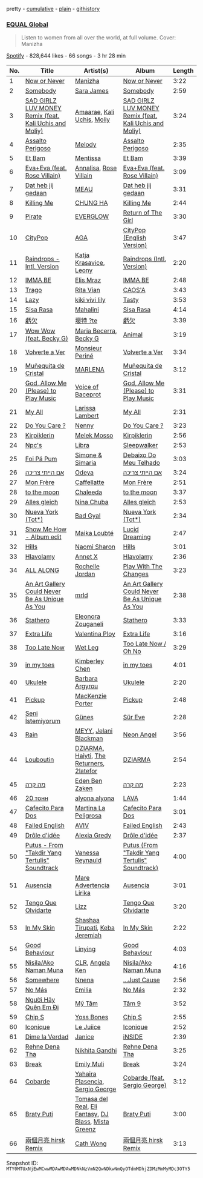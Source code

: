 pretty - [cumulative](/playlists/cumulative/37i9dQZF1DWU8quswnFt3c.md) - [plain](/playlists/plain/37i9dQZF1DWU8quswnFt3c) - [githistory](https://github.githistory.xyz/mackorone/spotify-playlist-archive/blob/main/playlists/plain/37i9dQZF1DWU8quswnFt3c)

### [EQUAL Global](https://open.spotify.com/playlist/37i9dQZF1DWU8quswnFt3c)

> Listen to women from all over the world, at full volume\. Cover: Manizha

[Spotify](https://open.spotify.com/user/spotify) - 828,644 likes - 66 songs - 3 hr 28 min

| No. | Title | Artist(s) | Album | Length |
|---|---|---|---|---|
| 1 | [Now or Never](https://open.spotify.com/track/01riW7SzFIgnRk6gpOx5ZV) | [Manizha](https://open.spotify.com/artist/1Y53ZUhXBydAzILo4Qa0s1) | [Now or Never](https://open.spotify.com/album/0eCOfBgRoZdxy2HH0xhyuZ) | 3:22 |
| 2 | [Somebody](https://open.spotify.com/track/2aYPLZ0ZuCThRH8Lh5z3lJ) | [Sara James](https://open.spotify.com/artist/6flsK6BZEkCqoz4t3M4oeV) | [Somebody](https://open.spotify.com/album/7wOYn4ZA4BZMcsQsgDSaCt) | 2:59 |
| 3 | [SAD GIRLZ LUV MONEY Remix \(feat\. Kali Uchis and Moliy\)](https://open.spotify.com/track/09gysnJpfQ3ublBmJDfcEC) | [Amaarae](https://open.spotify.com/artist/21UPYSRWFKwtqvSAnFnSvS), [Kali Uchis](https://open.spotify.com/artist/1U1el3k54VvEUzo3ybLPlM), [Moliy](https://open.spotify.com/artist/2hVWBpjLW4Q7fboYz2pVYK) | [SAD GIRLZ LUV MONEY Remix \(feat\. Kali Uchis and Moliy\)](https://open.spotify.com/album/4q4rHdKxyCzxuQrPcdjPyC) | 3:24 |
| 4 | [Assalto Perigoso](https://open.spotify.com/track/49GdoM9fiTXVOx1a6JTokJ) | [Melody](https://open.spotify.com/artist/7ySZCEP4HFGckYYPK5rqFI) | [Assalto Perigoso](https://open.spotify.com/album/3wNuvSVXS49LSCNXGHaVzs) | 2:35 |
| 5 | [Et Bam](https://open.spotify.com/track/3qYfcGBdH6Nqe18QTGgfXz) | [Mentissa](https://open.spotify.com/artist/0cb0p26TbAeBeekZHfxWlS) | [Et Bam](https://open.spotify.com/album/1oKPZz10joNRUeoG3qFKD8) | 3:39 |
| 6 | [Eva+Eva \(feat\. Rose Villain\)](https://open.spotify.com/track/471zaA6Hax2HkKJTfR4yE1) | [Annalisa](https://open.spotify.com/artist/0EqkKYDK9EkKY5N7zU3FPv), [Rose Villain](https://open.spotify.com/artist/2aya6KuqjXEhHBqYKsTPLs) | [Eva+Eva \(feat\. Rose Villain\)](https://open.spotify.com/album/7JAbbByzQ8jd8QPXlJlnfX) | 3:09 |
| 7 | [Dat heb jij gedaan](https://open.spotify.com/track/6lgIi3ixBsr4cMt3r19yX9) | [MEAU](https://open.spotify.com/artist/2F3Mdh2idBVOiMTxXoxc10) | [Dat heb jij gedaan](https://open.spotify.com/album/4R1T4H4n4YuL92AJ4EgLyJ) | 3:31 |
| 8 | [Killing Me](https://open.spotify.com/track/3QD0Y1tTngihByjdWC99lG) | [CHUNG HA](https://open.spotify.com/artist/2PSJ6YriU7JsFucxACpU7Y) | [Killing Me](https://open.spotify.com/album/21jf5kUkK5nHYTuZ5GRZVW) | 2:44 |
| 9 | [Pirate](https://open.spotify.com/track/0Vu5tjvXZX3qtzRiezxLi1) | [EVERGLOW](https://open.spotify.com/artist/3ZZzT0naD25RhY2uZvIKkJ) | [Return of The Girl](https://open.spotify.com/album/28p4jKCNlbLUXaZ24iYLuD) | 3:30 |
| 10 | [CityPop](https://open.spotify.com/track/5koiE0jeoLoguwVIVxiDXo) | [AGA](https://open.spotify.com/artist/1opXC6lrFxsiDks53X5d3Q) | [CityPop \(English Version\)](https://open.spotify.com/album/1VJk7lQNySvEiNai1EBTnu) | 3:47 |
| 11 | [Raindrops \- Intl\. Version](https://open.spotify.com/track/6qL6L3DIkcdFBZnXiZOrBA) | [Katja Krasavice](https://open.spotify.com/artist/0lFLP59V4TY3XgnrkFIwxK), [Leony](https://open.spotify.com/artist/2NpPlwwDVYR5dIj0F31EcC) | [Raindrops \(Intl\. Version\)](https://open.spotify.com/album/2zE8Y3n1xjtoAAvz1bQpym) | 2:20 |
| 12 | [IMMA BE](https://open.spotify.com/track/64GCdK3N6zXabQjYDJ1cWy) | [Elis Mraz](https://open.spotify.com/artist/4lQRdMcmN530LUAP3fEOkF) | [IMMA BE](https://open.spotify.com/album/2226V954dtuMW9MSb7yDNm) | 2:48 |
| 13 | [Trago](https://open.spotify.com/track/6u6H8WHjoirugriJDMZGIG) | [Rita Vian](https://open.spotify.com/artist/2F6B2QaWX7cz72kKtY8LRD) | [CAOS'A](https://open.spotify.com/album/4vd3ussiCrKb6XO92DOsys) | 3:43 |
| 14 | [Lazy](https://open.spotify.com/track/6pfnbN59U4lnlkMGphwaiU) | [kiki vivi lily](https://open.spotify.com/artist/5D21ZneiMBeuS22kVg2sxE) | [Tasty](https://open.spotify.com/album/5Lo3gHY145xNnpdLRumiGo) | 3:53 |
| 15 | [Sisa Rasa](https://open.spotify.com/track/6pmo9ha8iOPZc5lxPU9o8w) | [Mahalini](https://open.spotify.com/artist/3wOsYKZM0zcKNasi3I7fP4) | [Sisa Rasa](https://open.spotify.com/album/1HWELX1pBJxEArEKKoepuJ) | 4:14 |
| 16 | [虧欠](https://open.spotify.com/track/5yiJ65THPeXiZFcYwh8t1U) | [壞特 ?te](https://open.spotify.com/artist/7DZtdN4x13Amjw87cjdffb) | [虧欠](https://open.spotify.com/album/0UvqTkCJvKAt4W20NGu4SG) | 3:39 |
| 17 | [Wow Wow \(feat\. Becky G\)](https://open.spotify.com/track/4Yip3hds5IHyT7AqoNHfmX) | [Maria Becerra](https://open.spotify.com/artist/1DxLCyH42yaHKGK3cl5bvG), [Becky G](https://open.spotify.com/artist/4obzFoKoKRHIphyHzJ35G3) | [Animal](https://open.spotify.com/album/2OXeXtTp8KR8TO21LbBIWP) | 3:19 |
| 18 | [Volverte a Ver](https://open.spotify.com/track/4gRcLZTs6GDMmU9182DU5p) | [Monsieur Periné](https://open.spotify.com/artist/36KsCCwgI0Dep97yVJWmkK) | [Volverte a Ver](https://open.spotify.com/album/7dnmMht0lILU9q9QjCXHta) | 3:34 |
| 19 | [Muñequita de Cristal](https://open.spotify.com/track/2bsJ6oij5bheOFx9RyuFKY) | [MARLENA](https://open.spotify.com/artist/1IAwO3v7hVP9ryTQtlzc9y) | [Muñequita de Cristal](https://open.spotify.com/album/5TjZjSizBwwhGSjDpdPXH4) | 3:12 |
| 20 | [God, Allow Me \(Please\) to Play Music](https://open.spotify.com/track/2fUzMv902xjuqVAACyQVDW) | [Voice of Baceprot](https://open.spotify.com/artist/32rI2a65NqHEnTAewmPNEC) | [God, Allow Me \(Please\) to Play Music](https://open.spotify.com/album/1qygvf7I6wjQLPyBLfOlTi) | 3:31 |
| 21 | [My All](https://open.spotify.com/track/35CoDqsVF0P2w8Lgir7wrs) | [Larissa Lambert](https://open.spotify.com/artist/1tM4ox3QsSpl3R2VwLjJ47) | [My All](https://open.spotify.com/album/4udtcIAttKDLjbwVdpRFbg) | 2:31 |
| 22 | [Do You Care ?](https://open.spotify.com/track/0Dbne8cZTmiWLWjubDZA5e) | [Nenny](https://open.spotify.com/artist/2DEfqyWjAMIfKYMXb1V8L1) | [Do You Care ?](https://open.spotify.com/album/4c0QOiJf5G20AdYka2geO9) | 3:23 |
| 23 | [Kirpiklerin](https://open.spotify.com/track/2NxBMC0gGCcQItr2iotAwZ) | [Melek Mosso](https://open.spotify.com/artist/5IAxUWLiTMsvc1oWPrczNj) | [Kirpiklerin](https://open.spotify.com/album/0SQuzuNMouc0l3NcgRYzrp) | 2:56 |
| 24 | [Npc's](https://open.spotify.com/track/4xOlVgKxl4DCbaiHucQqGz) | [Libra](https://open.spotify.com/artist/1MCtRg162ainyKGsX31QHm) | [Sleepwalker](https://open.spotify.com/album/2KiHDAn4I9NZUk4Du0lLMK) | 2:53 |
| 25 | [Foi Pá Pum](https://open.spotify.com/track/5uztIMqjl5FTZSYDlOBJjV) | [Simone & Simaria](https://open.spotify.com/artist/0MInKJqZscEeNc5K3K0mkE) | [Debaixo Do Meu Telhado](https://open.spotify.com/album/1sjc64jbaYx3p0gktRqdV1) | 3:03 |
| 26 | [אם הייתי צריכה](https://open.spotify.com/track/79h6P8bV0ENtq6Vmhkpewr) | [Odeya](https://open.spotify.com/artist/28jEBK1RysfSUBHFofFflA) | [אם הייתי צריכה](https://open.spotify.com/album/5B3xBhi3cYWXHcl8uFNDYm) | 3:24 |
| 27 | [Mon Frère](https://open.spotify.com/track/0ECjuTZzoNxv8hRSYS05AX) | [Caffellatte](https://open.spotify.com/artist/7xmNRoYqVgsIiyIwRxrlay) | [Mon Frère](https://open.spotify.com/album/4oNPumU0MDQmVBp22tZLil) | 2:51 |
| 28 | [to the moon](https://open.spotify.com/track/4OgStHICGrhcZi4EG41cws) | [Chaleeda](https://open.spotify.com/artist/5Kmvlg4fSgle8RJU9LVbn4) | [to the moon](https://open.spotify.com/album/0eQQrn0jDNvUCXKVkrl32R) | 3:37 |
| 29 | [Alles gleich](https://open.spotify.com/track/1X06guJcCRZWf3wAAypBiU) | [Nina Chuba](https://open.spotify.com/artist/2kS9NyuATpYwjeB93h24H5) | [Alles gleich](https://open.spotify.com/album/1YUm7AIgpPjXsY2nnY1tAD) | 2:53 |
| 30 | [Nueva York \(Tot\*\)](https://open.spotify.com/track/1z5TNHJ4WP2ftKhRpqdoNY) | [Bad Gyal](https://open.spotify.com/artist/4F4pp8NUW08JuXwnoxglpN) | [Nueva York \(Tot\*\)](https://open.spotify.com/album/1cuxNNdmQkoeqB9Kkj5nUE) | 2:34 |
| 31 | [Show Me How \- Album edit](https://open.spotify.com/track/3Rvjf5rbWhar6k40WRrM5J) | [Maika Loubté](https://open.spotify.com/artist/0wMkBz97F3SE4yNz0y2OOz) | [Lucid Dreaming](https://open.spotify.com/album/0WqJS36WfpteeudLuB7kok) | 2:47 |
| 32 | [Hills](https://open.spotify.com/track/2PCdovP3wSlSS73NOtopJI) | [Naomi Sharon](https://open.spotify.com/artist/27WVFBOddxovimxMmBN4fb) | [Hills](https://open.spotify.com/album/6vbnNu3cvLpiYLNxDnQYi0) | 3:01 |
| 33 | [Hlavolamy](https://open.spotify.com/track/0mZaxziywLliqJQ0rp6uXG) | [Annet X](https://open.spotify.com/artist/3wTmekbMox022tiwirdy6F) | [Hlavolamy](https://open.spotify.com/album/1i75XX00HoWDAKep3zmzpY) | 2:36 |
| 34 | [ALL ALONG](https://open.spotify.com/track/11Q12uGLdf1ZmbcCbevWAY) | [Rochelle Jordan](https://open.spotify.com/artist/3MM3uKNdJbvefUael12dl3) | [Play With The Changes](https://open.spotify.com/album/7E3i95vLu92apiebOiFbAL) | 3:23 |
| 35 | [An Art Gallery Could Never Be As Unique As You](https://open.spotify.com/track/1Ry0l6trESL8T4ddsRaYLE) | [mrld](https://open.spotify.com/artist/31fsDbpNPKe346urriO4ma) | [An Art Gallery Could Never Be As Unique As You](https://open.spotify.com/album/1x07d6Pku1huI947LThmUg) | 2:38 |
| 36 | [Stathero](https://open.spotify.com/track/3tQakkOHMmqb8zhpC3sfcz) | [Eleonora Zouganeli](https://open.spotify.com/artist/0vLoXqcGEpgOgmCYshRsKt) | [Stathero](https://open.spotify.com/album/6p59dFt7fSVQeuxRMNF3sS) | 3:33 |
| 37 | [Extra Life](https://open.spotify.com/track/7AngXzeHprtm3cTr9gdFmy) | [Valentina Ploy](https://open.spotify.com/artist/4RnzpVhMevUeU16FlV4e3e) | [Extra Life](https://open.spotify.com/album/3nZ6ILV57ZTZIc5oLT3Ptb) | 3:16 |
| 38 | [Too Late Now](https://open.spotify.com/track/6OH7Zxopr4NxIVPfORUEoR) | [Wet Leg](https://open.spotify.com/artist/2TwOrUcYnAlIiKmVQkkoSZ) | [Too Late Now / Oh No](https://open.spotify.com/album/0c1zD1xhhczlpTNzhuOtvS) | 3:29 |
| 39 | [in my toes](https://open.spotify.com/track/3lKvHg0Nn9JsgsTPaFl1fu) | [Kimberley Chen](https://open.spotify.com/artist/1dVbVQZjRGDjQmHD8oiS8k) | [in my toes](https://open.spotify.com/album/0MTV2PMlVV8QNDAdZUy8nt) | 4:01 |
| 40 | [Ukulele](https://open.spotify.com/track/2wbR40kPrAh02zoAx4A6J4) | [Barbara Argyrou](https://open.spotify.com/artist/4dKyyPIMmuepbWWTaOVRYK) | [Ukulele](https://open.spotify.com/album/5M7yoN6ysO4qJijX1OUsFo) | 2:20 |
| 41 | [Pickup](https://open.spotify.com/track/2kEhQe0BVtY8IIaFE5ALA0) | [MacKenzie Porter](https://open.spotify.com/artist/6nXco5Q3cJJ0ZutnBOsSpq) | [Pickup](https://open.spotify.com/album/75yTVtHRGlobA0IvgGG59X) | 2:48 |
| 42 | [Seni İstemiyorum](https://open.spotify.com/track/18cDeOCC2HAzZVVFGnIr2p) | [Güneş](https://open.spotify.com/artist/0L3wrFI3QcbXAvFL7IaPQX) | [Sür Eve](https://open.spotify.com/album/5G6okbDpmNo9vFBdfNRoa0) | 2:28 |
| 43 | [Rain](https://open.spotify.com/track/1plLer6A3uu8SpNPJuepA0) | [MEYY](https://open.spotify.com/artist/6ovTUUvyWpxSigzDhtfVs5), [Jelani Blackman](https://open.spotify.com/artist/0fjaIHFhiW9vWX8bncZCOo) | [Neon Angel](https://open.spotify.com/album/0qDcxbWwJ1KN4P5NmzwnUt) | 3:56 |
| 44 | [Louboutin](https://open.spotify.com/track/0JNyBvVyQ5awHtRLsiKrKL) | [DZIARMA](https://open.spotify.com/artist/6LwJ1zgqEFyIwXzDD44Qsn), [Haiyti](https://open.spotify.com/artist/3NjbpG6MmFGVLXwbcPXH90), [The Returners](https://open.spotify.com/artist/4zO6WqG8mu49ek0ZDIptTk), [2latefor](https://open.spotify.com/artist/17gX3tD2iLMYlMGE3fXiq1) | [DZIARMA](https://open.spotify.com/album/3M2jL4tMc6m3aIFYm7MpAk) | 2:54 |
| 45 | [מה קרה](https://open.spotify.com/track/5j36y0eeE3I7kCBYIsKqBF) | [Eden Ben Zaken](https://open.spotify.com/artist/2eUKkTNZsIuZzV95DM0cbt) | [מה קרה](https://open.spotify.com/album/7gbA698J3JWJsomCqxR1o9) | 2:23 |
| 46 | [20 тонн](https://open.spotify.com/track/0nbfAs7GeJIAe6nOxWD1kK) | [alyona alyona](https://open.spotify.com/artist/2ic3GGGmkixOZP4qnakSA8) | [LAVA](https://open.spotify.com/album/0vlYUlDZviDnoMTP5ZLp9R) | 1:44 |
| 47 | [Cafecito Para Dos](https://open.spotify.com/track/1PgVif1282OX4Bcm49DxpT) | [Martina La Peligrosa](https://open.spotify.com/artist/0kPA7qoAAkI8id1ARXhh5n) | [Cafecito Para Dos](https://open.spotify.com/album/3mocltU8GILvbWMquiATqn) | 3:01 |
| 48 | [Failed English](https://open.spotify.com/track/7InQCJowZV0DoonCNE4mdv) | [AVIV](https://open.spotify.com/artist/1EWcnusq6BavKMW5OCsRMo) | [Failed English](https://open.spotify.com/album/0EsAm6SXsqxYhmTA7g6PKG) | 2:43 |
| 49 | [Drôle d'idée](https://open.spotify.com/track/6i1UsvMjIi1oH7UAkrUilN) | [Alexia Gredy](https://open.spotify.com/artist/2LZ44MLhhXG2SlHhWUOGXg) | [Drôle d'idée](https://open.spotify.com/album/75yNAaG0mniCfzOOqL6e9h) | 2:37 |
| 50 | [Putus \- From "Takdir Yang Tertulis" Soundtrack](https://open.spotify.com/track/7eSaYXtRgpYMaNMlSPgLpI) | [Vanessa Reynauld](https://open.spotify.com/artist/3ClWG1ei6mt02XaSzpuSYa) | [Putus \(From "Takdir Yang Tertulis" Soundtrack\)](https://open.spotify.com/album/4Yfnhk4PUV5HyUq0IW0Vaz) | 4:00 |
| 51 | [Ausencia](https://open.spotify.com/track/7kxHpWyVL8i5g4G9wA0gR4) | [Mare Advertencia Lirika](https://open.spotify.com/artist/3QVB7ctBlqEFuQZeMDt6Qh) | [Ausencia](https://open.spotify.com/album/4KzSlWlPy6eOz15BELb833) | 3:01 |
| 52 | [Tengo Que Olvidarte](https://open.spotify.com/track/7oGQeoTx5hJ1uhm25lNrS4) | [Lizz](https://open.spotify.com/artist/7DPxoBLEzgxzbhN0MAvyt6) | [Tengo Que Olvidarte](https://open.spotify.com/album/5VuRfeX0J81WnlanVW5krk) | 3:20 |
| 53 | [In My Skin](https://open.spotify.com/track/3FyeaNDJhPGM8MqKvtne5T) | [Shashaa Tirupati](https://open.spotify.com/artist/12CpR4SNDzVIlDoPSeNFeW), [Keba Jeremiah](https://open.spotify.com/artist/6DkjwBFBsTAzEo9M5HCI9c) | [In My Skin](https://open.spotify.com/album/2mRojYGgIJFkDsI75rIP98) | 2:22 |
| 54 | [Good Behaviour](https://open.spotify.com/track/4vqkuf2iiz4eRMHZakL94e) | [Linying](https://open.spotify.com/artist/5IIP34JBy1d8kBYlAGnRaW) | [Good Behaviour](https://open.spotify.com/album/5evJhPMfeMuqgIJQF7ARYZ) | 4:03 |
| 55 | [Nisila/Ako Naman Muna](https://open.spotify.com/track/22fybZX41douwz8eQCJTz0) | [CLR](https://open.spotify.com/artist/6vCnF48qqPHgVMBEvcbgkU), [Angela Ken](https://open.spotify.com/artist/7yaaxrkMOWJZXpIYHkppDH) | [Nisila/Ako Naman Muna](https://open.spotify.com/album/2Yw6rPt0WMLI3Wz3ZbdpEi) | 4:16 |
| 56 | [Somewhere](https://open.spotify.com/track/08iNtav9HI11DXYv33dJc9) | [Nnena](https://open.spotify.com/artist/0PpiNNCSKFjchmyHuCe0Pj) | [...Just Cause](https://open.spotify.com/album/77Uf7Pe6japz6TwtFPrh2M) | 2:56 |
| 57 | [No Más](https://open.spotify.com/track/2WUmmdgeXxIKhEbsfKZ4fd) | [Emilia](https://open.spotify.com/artist/0AqlFI0tz2DsEoJlKSIiT9) | [No Más](https://open.spotify.com/album/0YbJiVZxRmLNeEVrtRvbwQ) | 2:32 |
| 58 | [Người Hãy Quên Em Đi](https://open.spotify.com/track/1rJyVbXb3njXbN3lokllKf) | [Mỹ Tâm](https://open.spotify.com/artist/1CWwyDPjCowRTO4p6A7r6g) | [Tâm 9](https://open.spotify.com/album/3A9rCX2VkZWP6NGnLUnjQq) | 3:52 |
| 59 | [Chip S](https://open.spotify.com/track/2MlhrPEpnv6z90YO3ZkghY) | [Yoss Bones](https://open.spotify.com/artist/0SmgVe3giVHaJjGmIz8xA4) | [Chip S](https://open.spotify.com/album/38O5m3AOZ6U16kk4cFsRh5) | 2:55 |
| 60 | [Iconique](https://open.spotify.com/track/2yg9wJgKPDXVhcEyBEOnbi) | [Le Juiice](https://open.spotify.com/artist/67MIpliQaIhUN1WLSkYEqC) | [Iconique](https://open.spotify.com/album/5Kd9F5AZulFR3jhdmeFmBr) | 2:52 |
| 61 | [Dime la Verdad](https://open.spotify.com/track/7cQMQQdCE3iz0Tkn6g1ItW) | [Janice](https://open.spotify.com/artist/7htGdWrkFD78VQOKRbCyh8) | [iNSIDE](https://open.spotify.com/album/0dqKr4cWZvqqNo7uebgH3s) | 2:39 |
| 62 | [Rehne Dena Tha](https://open.spotify.com/track/2dZLTQPMdPVqX2DD252AND) | [Nikhita Gandhi](https://open.spotify.com/artist/3tPQOjkxO3mrYrrgkTeXgH) | [Rehne Dena Tha](https://open.spotify.com/album/2HkwDjkMnuVJ6SOgmj2SC0) | 3:25 |
| 63 | [Break](https://open.spotify.com/track/41NfPrA9JEK6ufqJkUUU2N) | [Emily Muli](https://open.spotify.com/artist/5PF3HYijywmkoIgVSwXtP8) | [Break](https://open.spotify.com/album/6uoil0oYQ1OemgpS0QExn6) | 3:24 |
| 64 | [Cobarde](https://open.spotify.com/track/3w0IdrfXrlmvESogOesvOf) | [Yahaira Plasencia](https://open.spotify.com/artist/7GEHoJXxJ6wnS8dbgm0b1E), [Sergio George](https://open.spotify.com/artist/4Ht1HigABvctq7wW4D3jAC) | [Cobarde \(feat\. Sergio George\)](https://open.spotify.com/album/5mfrI3ImlLIbkiMaMGM4Uo) | 3:12 |
| 65 | [Braty Puti](https://open.spotify.com/track/76dDXVVpYlVhDGIACB8OSi) | [Tomasa del Real](https://open.spotify.com/artist/3Dz4sliAAIVOlALfHW9TtD), [Eli Fantasy](https://open.spotify.com/artist/6n78XRLpYKZwmrcn27mjXi), [DJ Blass](https://open.spotify.com/artist/1ZijgA5CMnToosMd24krUH), [Mista Greenz](https://open.spotify.com/artist/4pdbVA4f9CcqHP9Vwp8iaq) | [Braty Puti](https://open.spotify.com/album/2RoznijFQiqNBfTETHe6ud) | 3:00 |
| 66 | [兩個月亮 hirsk Remix](https://open.spotify.com/track/39DVBbBivh9J0uJxxg5AVb) | [Cath Wong](https://open.spotify.com/artist/2Kym4g2CjFyRO3Hx3phNEM) | [兩個月亮 hirsk Remix](https://open.spotify.com/album/0e31QRXXBiJltLdFL2xZum) | 3:13 |

Snapshot ID: `MTY0MTUxNjEwMCwwMDAwMDAwMDNkNzVmN2QwNDkwNmQyOTdmMDhjZDMzMmMyMDc3OTY5`